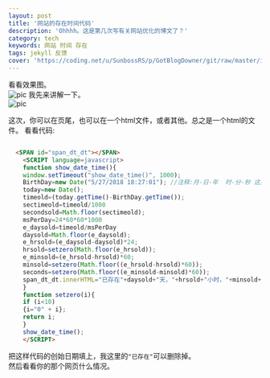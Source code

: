 ```yaml
---
layout: post
title: '网站的存在时间代码'
description: 'Ohhhh。这是第几次写有关网站优化的博文了？'
category: tech
keywords: 网站 时间 存在
tags: jekyll 反馈
cover: 'https://coding.net/u/SunbossRS/p/GotBlogDowner/git/raw/master/img/WebsiteShow/03.png'
---
```


看看效果图。  
![pic](https://coding.net/u/SunbossRS/p/GotBlogDowner/git/raw/master/img/WebsiteShow/03.png)
我先来讲解一下。  
![pic](https://coding.net/u/SunbossRS/p/GotBlogDowner/git/raw/master/img/WebsiteShow/04.png)
  
这次，你可以在页尾，也可以在一个html文件，或者其他。总之是一个html的文件。 
看看代码:
```html

  <SPAN id="span_dt_dt"></SPAN>
    <SCRIPT language=javascript>
    function show_date_time(){
    window.setTimeout("show_date_time()", 1000);
    BirthDay=new Date("5/27/2018 18:27:01"); //注释:月-日-年  时-分-秒 这里填上网站的创始日期
    today=new Date();
    timeold=(today.getTime()-BirthDay.getTime());
    sectimeold=timeold/1000
    secondsold=Math.floor(sectimeold);
    msPerDay=24*60*60*1000
    e_daysold=timeold/msPerDay
    daysold=Math.floor(e_daysold);
    e_hrsold=(e_daysold-daysold)*24;
    hrsold=setzero(Math.floor(e_hrsold));
    e_minsold=(e_hrsold-hrsold)*60;
    minsold=setzero(Math.floor((e_hrsold-hrsold)*60));
    seconds=setzero(Math.floor((e_minsold-minsold)*60));
    span_dt_dt.innerHTML="已存在"+daysold+"天，"+hrsold+"小时，"+minsold+"分钟，"+seconds+"秒。";
    }
    function setzero(i){
    if (i<10)
    {i="0" + i};
    return i;
    }
    show_date_time();
    </SCRIPT>

```
把这样代码的创始日期填上，我这里的`"已存在"`可以删除掉。  
然后看看你的那个网页什么情况。